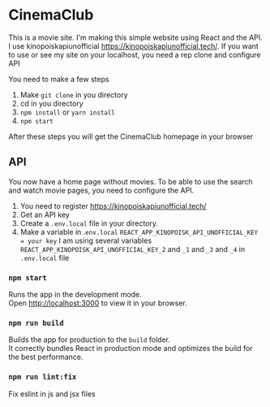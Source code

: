 # CinemaClub

This is a movie site. I'm making this simple website using React and the API.
I use kinopoiskapiunofficial https://kinopoiskapiunofficial.tech/. If you want to use or see my site on your localhost, you need a rep clone and configure API

You need to make a few steps 
1. Make `git clone` in you directory
2. cd in you directory
3. `npm install` or  `yarn install`
4. `npm start`

After these steps you will get the CinemaClub homepage in your browser

## API
You now have a home page without movies. To be able to use the search and watch movie pages, you need to configure the API.
1. You need to register https://kinopoiskapiunofficial.tech/
2. Get an API key
3. Create a `.env.local` file in your directory.
4. Make a variable in .`env.local` `REACT_APP_KINOPOISK_API_UNOFFICIAL_KEY = your key`
   I am using several variables `REACT_APP_KINOPOISK_API_UNOFFICIAL_KEY_2` and `_1` and `_3` and `_4` in `.env.local` file

### `npm start`

Runs the app in the development mode.\
Open [http://localhost:3000](http://localhost:3000) to view it in your browser.

### `npm run build`

Builds the app for production to the `build` folder.\
It correctly bundles React in production mode and optimizes the build for the best performance.

### `npm run lint:fix`

Fix eslint in js and jsx files